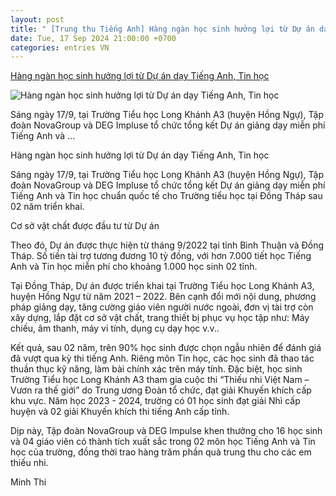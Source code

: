 ```yaml
---
layout: post
title: " [Trung thu Tiếng Anh] Hàng ngàn học sinh hưởng lợi từ Dự án dạy Tiếng Anh, Tin học"
date: Tue, 17 Sep 2024 21:00:00 +0700
categories: entries VN
---
```

[Hàng ngàn học sinh hưởng lợi từ Dự án dạy Tiếng Anh, Tin học](https://dongthap.gov.vn/chi-tiet-bai-viet/-/asset_publisher/1mOzUrGkrdAE/content/id/20522998?plidlayout=59)

![Hàng ngàn học sinh hưởng lợi từ Dự án dạy Tiếng Anh, Tin học](https://dongthap.gov.vn/image/journal/article?img_id=20522994&t=1726586249527)

Sáng ngày 17/9, tại Trường Tiểu học Long Khánh A3 (huyện Hồng Ngự), Tập đoàn NovaGroup và DEG Impluse tổ chức tổng kết Dự án giảng dạy miễn phí Tiếng Anh và ...

Hàng ngàn học sinh hưởng lợi từ Dự án dạy Tiếng Anh, Tin học

Sáng ngày 17/9, tại Trường Tiểu học Long Khánh A3 (huyện Hồng Ngự), Tập đoàn NovaGroup và DEG Impluse tổ chức tổng kết Dự án giảng dạy miễn phí Tiếng Anh và Tin học chuẩn quốc tế cho Trường tiểu học tại Đồng Tháp sau 02 năm triển khai.

Cơ sở vật chất được đầu tư từ Dự án

Theo đó, Dự án được thực hiện từ tháng 9/2022 tại tỉnh Bình Thuận và Đồng Tháp. Số tiền tài trợ tương đương 10 tỷ đồng, với hơn 7.000 tiết học Tiếng Anh và Tin học miễn phí cho khoảng 1.000 học sinh 02 tỉnh.

Tại Đồng Tháp, Dự án được triển khai tại Trường Tiểu học Long Khánh A3, huyện Hồng Ngự từ năm 2021 – 2022. Bên cạnh đổi mới nội dung, phương pháp giảng dạy, tăng cường giáo viên người nước ngoài, đơn vị tài trợ còn xây dựng, lắp đặt cơ sở vật chất, trang thiết bị phục vụ học tập như: Máy chiếu, âm thanh, máy vi tính, dụng cụ dạy học v.v..

Kết quả, sau 02 năm, trên 90% học sinh được chọn ngẫu nhiên để đánh giá đã vượt qua kỳ thi tiếng Anh. Riêng môn Tin học, các học sinh đã thao tác thuần thục kỹ năng, làm bài chính xác trên máy tính. Đặc biệt, học sinh Trường Tiểu học Long Khánh A3 tham gia cuộc thi “Thiếu nhi Việt Nam – Vươn ra thế giới” do Trung ương Đoàn tổ chức, đạt giải Khuyến khích cấp khu vực. Năm học 2023 - 2024, trường có 01 học sinh đạt giải Nhì cấp huyện và 02 giải Khuyến khích thi tiếng Anh cấp tỉnh.

Dịp này, Tập đoàn NovaGroup và DEG Impulse khen thưởng cho 16 học sinh và 04 giáo viên có thành tích xuất sắc trong 02 môn học Tiếng Anh và Tin học của trường, đồng thời trao hàng trăm phần quà trung thu cho các em thiếu nhi.

Minh Thi

